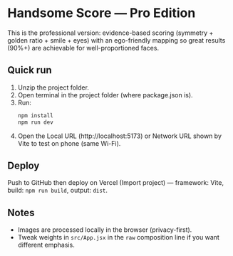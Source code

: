 
# Handsome Score — Pro Edition

This is the professional version: evidence-based scoring (symmetry + golden ratio + smile + eyes) with an ego-friendly mapping so great results (90%+) are achievable for well-proportioned faces.

## Quick run

1. Unzip the project folder.
2. Open terminal in the project folder (where package.json is).
3. Run:
   ```bash
   npm install
   npm run dev
   ```
4. Open the Local URL (http://localhost:5173) or Network URL shown by Vite to test on phone (same Wi-Fi).

## Deploy

Push to GitHub then deploy on Vercel (Import project) — framework: Vite, build: `npm run build`, output: `dist`.

## Notes

- Images are processed locally in the browser (privacy-first).
- Tweak weights in `src/App.jsx` in the `raw` composition line if you want different emphasis.
